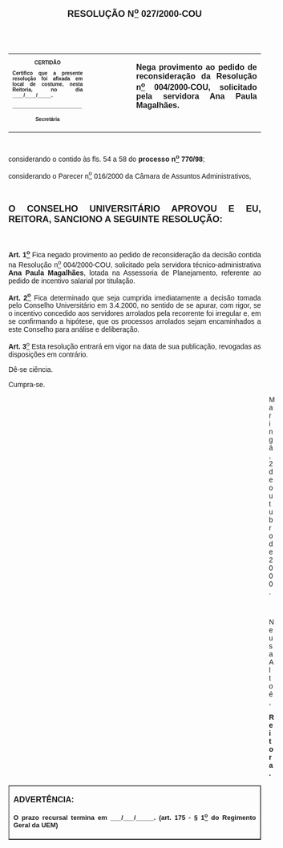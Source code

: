 <BODY>

<B><FONT FACE="Arial" SIZE=4><P ALIGN="CENTER"></P>
<P ALIGN="CENTER">&nbsp;</P>
<P ALIGN="CENTER">RESOLU&Ccedil;&Atilde;O N<U><SUP>o</U></SUP>  027/2000-COU</P>
</B></FONT><FONT SIZE=1>
<P>&nbsp;</P>
<P>&nbsp;</P></FONT>
<TABLE CELLSPACING=0 BORDER=0 CELLPADDING=7 WIDTH=630>
<TR><TD WIDTH="31%" VALIGN="TOP">
<B><FONT FACE="Arial" SIZE=1><P ALIGN="CENTER">CERTID&Atilde;O</P>
<P ALIGN="JUSTIFY">   Certifico que a presente resolu&ccedil;&atilde;o foi afixada em local de costume, nesta Reitoria, no dia ____/____/_____.</P>
<P ALIGN="JUSTIFY"></P>
<P ALIGN="JUSTIFY">_________________________</P>
<P ALIGN="CENTER">Secret&aacute;ria</B></FONT></TD>
<TD WIDTH="18%" VALIGN="TOP">&nbsp;</TD>
<TD WIDTH="51%" VALIGN="TOP">
<B><FONT FACE="Arial"><P ALIGN="JUSTIFY">Nega provimento ao pedido de reconsidera&ccedil;&atilde;o da Resolu&ccedil;&atilde;o n<U><SUP>o</U></SUP> 004/2000-COU, solicitado pela servidora Ana Paula Magalh&atilde;es.</B></FONT></TD>
</TR>
</TABLE>

<FONT FACE="Arial" SIZE=1><P ALIGN="JUSTIFY"></P>
<P ALIGN="JUSTIFY">&nbsp;</P>
</FONT><FONT FACE="Arial"><P ALIGN="JUSTIFY">considerando o contido &agrave;s fls. 54 a 58 do <B>processo n<U><SUP>o</U></SUP> 770/98</B>;</P>
<P ALIGN="JUSTIFY">considerando o Parecer n<U><SUP>o</U></SUP> 016/2000 da C&acirc;mara de Assuntos Administrativos,</P>
<P ALIGN="JUSTIFY"></P>
<P ALIGN="JUSTIFY">&nbsp;</P>
</FONT><B><FONT FACE="Arial" SIZE=4><P ALIGN="JUSTIFY">O CONSELHO UNIVERSIT&Aacute;RIO APROVOU E EU, REITORA, SANCIONO A SEGUINTE RESOLU&Ccedil;&Atilde;O:</P>
</B></FONT><FONT FACE="Arial">
<P>&nbsp;</P>
<B><P ALIGN="JUSTIFY">Art. 1<U><SUP>o</U></SUP> </B>Fica negado provimento ao pedido de reconsidera&ccedil;&atilde;o da decis&atilde;o contida na Resolu&ccedil;&atilde;o n<U><SUP>o</U></SUP> 004/2000-COU, solicitado pela servidora t&eacute;cnico-administrativa <B>Ana Paula Magalh&atilde;es</B>, lotada na Assessoria de Planejamento, referente ao pedido de incentivo salarial por titula&ccedil;&atilde;o.</P>
<B><P ALIGN="JUSTIFY">Art. 2<U><SUP>o</B></U></SUP> Fica determinado que seja cumprida imediatamente a decis&atilde;o tomada pelo Conselho Universit&aacute;rio em 3.4.2000, no sentido de se apurar, com rigor, se o incentivo concedido aos servidores arrolados pela recorrente foi irregular e, em se confirmando a hip&oacute;tese, que os processos arrolados sejam encaminhados a este Conselho para an&aacute;lise e delibera&ccedil;&atilde;o.</P>
<B><P ALIGN="JUSTIFY">Art. 3</B><U><SUP>o</U> </SUP>Esta resolu&ccedil;&atilde;o entrar&aacute; em vigor na data de sua publica&ccedil;&atilde;o, revogadas as disposi&ccedil;&otilde;es em contr&aacute;rio.</P>
<P ALIGN="JUSTIFY">D&ecirc;-se ci&ecirc;ncia.</P>
<P ALIGN="JUSTIFY">Cumpra-se.</P><DIR>
<DIR>
<DIR>
<DIR>
<DIR>
<DIR>
<DIR>
<DIR>
<DIR>
<DIR>
<DIR>
<DIR>
<DIR>

<P ALIGN="JUSTIFY">Maring&aacute;, 2 de outubro de 2000.</P>
<P ALIGN="JUSTIFY"></P>
<P ALIGN="JUSTIFY">&nbsp;</P>
<P ALIGN="JUSTIFY">Neusa Alto&eacute;,</P>
<B><P ALIGN="JUSTIFY">Reitora.</P>
</B></FONT><FONT SIZE=2></DIR>
</DIR>
</DIR>
</DIR>
</DIR>
</DIR>
</DIR>
</DIR>
</DIR>
</DIR>
</DIR>
</DIR>
</DIR>
</FONT>
<TABLE BORDER CELLSPACING=1 CELLPADDING=4 WIDTH=212>
<TR><TD VALIGN="TOP">
<B><P ALIGN="JUSTIFY">ADVERT&Ecirc;NCIA:</P>
<FONT FACE="Arial" SIZE=2><P ALIGN="JUSTIFY">O prazo recursal termina em ___/___/_____. (art. 175 - § 1<U><SUP>o</U></SUP> do Regimento Geral da UEM)</B></FONT></TD>
</TR>
</TABLE>

<FONT FACE="Arial"><P ALIGN="JUSTIFY"></P></FONT></BODY>
